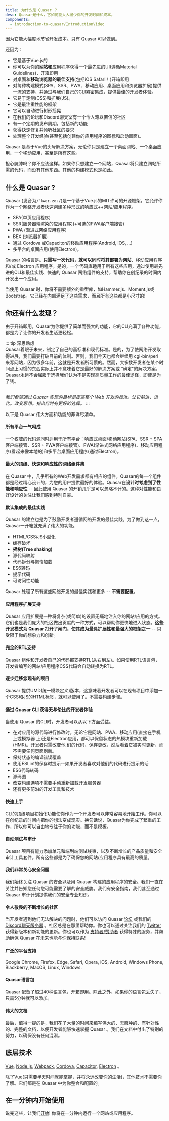 ```yaml
---
title: 为什么是 Quasar ？
desc: Quasar是什么，它如何能大大减少你的开发时间和成本。
components:
  - introduction-to-quasar/IntroductionVideo
---
```


因为它能大幅度地节省开发成本。只有 Quasar 可以做到。

<introduction-video />


还因为：

* 它是基于Vue.js的
* 你可以为你的**网站和**应用程序获得一个最先进的UI(遵循Material Guidelines)，开箱即用
* 对桌面和**移动浏览器的最佳支持**(包括iOS Safari！)开箱即用
* 对每种构建模式(SPA、SSR、PWA、移动应用、桌面应用和浏览器扩展)提供一流的支持，并通过与我们自己的CLI紧密集成，提供最佳的开发者体验。
* 它易于定制(CSS)和扩展(JS)。
* 它是最注重性能的框架
* 它可以自动进行树形摇晃
* 在我们的论坛和Discord聊天室有一个令人难以置信的社区
* 有一个定期的发布周期，包括新的功能
* 获得快速修复并倾听社区的要求
* 处理整个开发经验(甚至包括创建你的应用程序的图标和启动画面)。

Quasar 是基于Vue的头号解决方案，无论你只是建立一个桌面网站、一个桌面应用、一个移动应用，甚至是所有这些。

担心臃肿吗？你不应该这样。如果你只想建立一个网站，Quasar将只建立网站所需的代码，而没有其他东西。其他的构建模式也是如此。

## 什么是 Quasar ?
 Quasar (发音为`/ˈkweɪ.zɑɹ/`)是一个基于Vue.js的MIT许可的开源框架，它允许你作为一个网络开发者快速创建多种形式的响应式++网站/应用程序。
* SPA(单页应用程序)
* SSR(服务器端渲染的应用程序)(+可选的PWA客户端接管)
* PWA (渐进式网络应用程序)
* BEX (浏览器扩展)
* 通过 Cordova 或Capacitor的移动应用程序(Android, iOS, ...)
* 多平台的桌面应用(使用Electron)。

 Quasar 的格言是。**只需写一次代码，就可以同时将其部署为网站**、移动应用程序和/或 Electron 应用程序。是的，一个代码库适用于所有这些应用，通过使用最先进的CLI和最佳实践、快速的 Quasar 网络组件的支持，帮助你在创纪录的时间内开发出一个应用。

当使用 Quasar 时，你将不需要额外的重型库，如Hammer.js、Moment.js或Bootstrap。它已经在内部满足了这些需求，而且所有这些都是小尺寸的!

## 你还有什么发现？
由于开箱即用，Quasar为你提供了简单而强大的功能，它的CLI充满了各种功能，都是为了让你的开发者生活更轻松。

::: tip 深思熟虑
<br>
Quasar着眼于未来，制定了自己的高标准和现代标准。是的，为了使网络开发取得进展，我们需要打破目前的体制。否则，我们今天也都会继续用 cgi-bin/perl 来写网站，因为很多年前，这就是开发者所习惯的。然而，大多数开发者在某个时间点上习惯的东西实际上并不意味着它是最好的解决方案或 "确定"的解决方案，Quasar永远不会屈服于选择我们认为不是实现高质量工作的最佳途径，即使是为了钱。<br><br>

*我们希望通过 Quasar 实现的目标是提高整个 Web 开发的标准。让它前进，进化。改变思想。指出何时有更好的选择。*
:::

以下是 Quasar 伟大方面和功能的非详尽清单。

#### 所有平台一气呵成
一个权威的代码源同时适用于所有平台：响应式桌面/移动网站(SPA、SSR + SPA客户端接管、SSR + PWA客户端接管)、PWA(渐进式网络应用程序)、移动应用程序(看起来像本地的)和多平台桌面应用程序(通过Electron)。

#### 最大的顶级、快速和响应性的网络组件集
在 Quasar 中，几乎所有的Web开发需求都有相应的组件。Quasar的每一个组件都是经过精心设计的，为您的用户提供最好的体验。Quasar在**设计时考虑到了性能和响应性** -- 因此使用 Quasar 的开销几乎是可以忽略不计的。这种对性能和良好设计的关注让我们感到特别自豪。

#### 默认集成的最佳实践
 Quasar 的建立也是为了鼓励开发者遵循网络开发的最佳实践。为了做到这一点，Quasar一开箱就充满了伟大的功能。
 - HTML/CSS/JS小型化
 - 缓存破坏
 - **摇树(Tree shaking)**
 - 源代码映射
 - 代码拆分与懒惰加载
 - ES6转码
 - 提示代码
 - 可访问性功能

Quasar 处理了所有这些网络开发的最佳实践和更多 -- **不需要配置**。

#### 应用程序扩展支持
Quasar 应用扩展是一种将复杂(或简单)的设置无痛地注入你的网站/应用的方式。它们也是我们庞大的社区做出贡献的一种方式，可以帮助你更快地进入状态。**这些开发模式为 Quasar 打开了闸门，使其成为最具扩展性和最强大的框架之一** -- 只受限于你的想象力和创新。

#### 完全的RTL支持
 Quasar 组件和开发者自己的代码都支持RTL(从右到左)。如果使用RTL语言包，开发者编写的网站/应用程序CSS代码会自动转换为RTL。

#### 逐步迁移您现有的项目
 Quasar 提供UMD(统一模块定义)版本，这意味着开发者可以在现有项目中添加一个CSS和JS的HTML标签，就可以使用了。不需要构建步骤。

#### 通过 Quasar CLI 获得无与伦比的开发者体验
当使用 Quasar 的CLI时，开发者可以从以下方面受益。

 - 在对应用的源代码进行修改时，无论它是网站、PWA、移动应用(直接在手机上或模拟器 上)还是Electron应用，都可以保留状态的热模块重新加载(HMR)。开发者只需改变他 们的代码，保存更改，然后看着它被实时更新，而不需要任何页面刷新。
 - 保持状态的编译错误覆盖
 - 使用ESLint的保存时提示--如果开发者喜欢对他们的代码进行提示的话
 - ES6代码转码
 - 源码图
 - 改变构建选项不需要手动重新加载开发服务器
- 还有更多前沿的开发工具和技术

#### 快速上手
CLI的顶级项目初始化功能使你作为一个开发者可以非常容易地开始工作。你可以在创纪录的时间内把你的想法变成现实。换句话说，Quasar为你完成了繁重的工作，所以你可以自由地专注于你的功能，而不是模板。

#### 自动测试与审计
 Quasar 项目有能力添加单元和端到端测试线束，以及不断增长的产品质量和安全审计工具套件。所有这些都是为了确保您的网站/应用程序具有最高的质量。

#### 我们非常关心安全问题
我们始终关注 Quasar 的安全以及用 Quasar 构建的应用程序的安全。我们一直在关注并告知您任何您可能需要了解的安全威胁。我们有安全指南，我们甚至通过 Quasar 审计计划提供我们的安全专业知识。

#### 令人敬畏的不断增长的社区
当开发者遇到他们无法解决的问题时，他们可以访问 Quasar [论坛](https://forum.quasar.dev/) 或我们的 [Discord聊天服务器](https://chat.quasar.dev) 。社区总是在那里帮助你。你也可以通过关注我们的 [Twitter](https://twitter.quasar.dev) 获得新版本和新功能的更新。你也可以作为 [支持者/赞助者](https://donate.quasar.dev) 获得特殊的服务，并帮助确保 Quasar 在未来也能与你保持联系!

#### 广泛的平台支持
Google Chrome, Firefox, Edge, Safari, Opera, iOS, Android, Windows Phone, Blackberry, MacOS, Linux, Windows.

#### Quasar语言包
 Quasar 配备了超过40种语言包，开箱即用。除此之外，如果你的语言包丢失了，只需5分钟就可以添加。

#### 伟大的文档
最后，值得一提的是，我们花了大量的时间来编写伟大的、无臃肿的、有针对性的、完整的文档，以便开发者能够快速掌握 Quasar 。我们在文档中付出了特别的努力，以确保没有任何混淆。

## 底层技术
[Vue](https://v3.vuejs.org/), [Node.js](https://nodejs.org/), [Webpack](https://webpack.js.org/), [Cordova](https://cordova.apache.org/), [Capacitor](https://capacitor.ionicframework.com), [Electron](https://electronjs.org/) 。

除了Vue(只需要半天时间就能掌握，并将永远改变你的生活)，其他技术不需要你了解。它们都是在 Quasar 中为你整合和配置的。

## 在一分钟内开始使用
说完这些，让我们[开始](/start)! 你将在一分钟内运行一个网站或应用程序。
